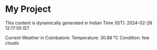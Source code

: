 # My Project

This content is dynamically generated in Indian Time (IST): 2024-02-28 12:17:05 IST


Current Weather in Coimbatore:
Temperature: 30.88 °C
Condition: few clouds
